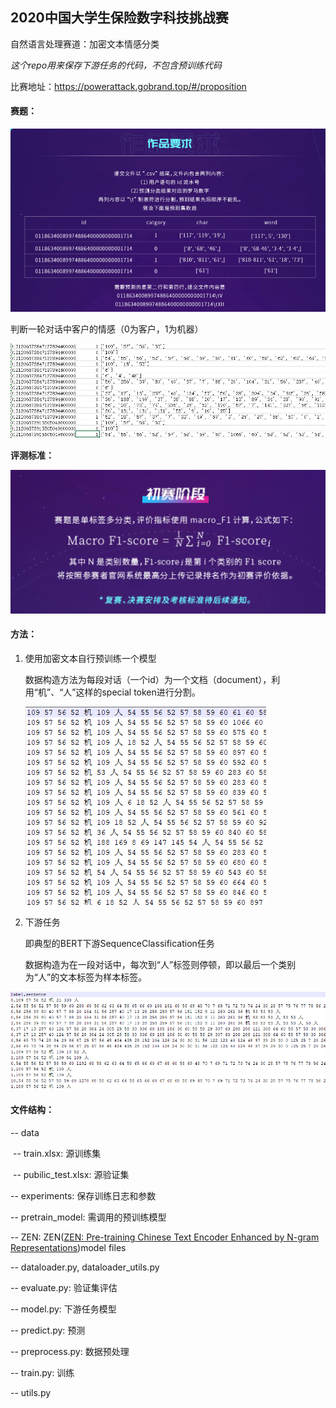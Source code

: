 ## 2020中国大学生保险数字科技挑战赛

自然语言处理赛道：加密文本情感分类

*这个repo用来保存下游任务的代码，不包含预训练代码*

比赛地址：https://powerattack.gobrand.top/#/proposition

#### 赛题：

![image-20200630110805502](img/image-20200630110805502.png)

判断一轮对话中客户的情感（0为客户，1为机器）

![image-20200630110444958](img/image-20200630110444958.png)

**评测标准：**

![image-20200630110836925](img/image-20200630110836925.png)

#### 方法：

1. 使用加密文本自行预训练一个模型

   数据构造方法为每段对话（一个id）为一个文档（document），利用“机”、“人”这样的special token进行分割。

   ![image-20200630111150780](img/image-20200630111150780.png)

2. 下游任务

   即典型的BERT下游SequenceClassification任务

   数据构造为在一段对话中，每次到“人”标签则停顿，即以最后一个类别为“人”的文本标签为样本标签。

![image-20200630111542153](img/image-20200630111542153.png)

#### 文件结构：

-- data

​	-- train.xlsx: 源训练集

​	-- pubilic_test.xlsx: 源验证集

-- experiments: 保存训练日志和参数

-- pretrain_model: 需调用的预训练模型

-- ZEN: ZEN([ZEN: Pre-training Chinese Text Encoder Enhanced by N-gram Representations](https://github.com/sinovation/ZEN))model files

-- dataloader.py, dataloader_utils.py

-- evaluate.py: 验证集评估

-- model.py: 下游任务模型

-- predict.py: 预测

-- preprocess.py: 数据预处理

-- train.py: 训练

-- utils.py